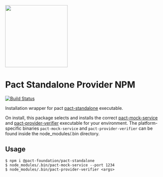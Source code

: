 <img src="https://github.com/pact-foundation/pact-logo/blob/master/media/logo-black.png" width="200">

# Pact Standalone Provider NPM

[![Build Status](https://travis-ci.org/pact-foundation/pact-standalone-npm.svg?branch=master)](https://travis-ci.org/pact-foundation/pact-standalone-npm)

Installation wrapper for pact [pact-standalone] executable.

On install, this package selects and installs the correct [pact-mock-service] and [pact-provider-verifier] executable for your environment. The platform-specific binaries `pact-mock-service` and `pact-provider-verifier` can be found inside the node_modules/.bin directory.

## Usage

    $ npm i @pact-foundation/pact-standalone
    $ node_modules/.bin/pact-mock-service --port 1234
    $ node_modules/.bin/pact-provider-verifier <args>

[pact-mock-service]: https://github.com/pact-foundation/pact-mock_service
[pact-provider-verifier]: https://github.com/pact-foundation/pact-provider-verifier
[pact-standalone]: https://github.com/pact-foundation/pact-ruby-standalone
